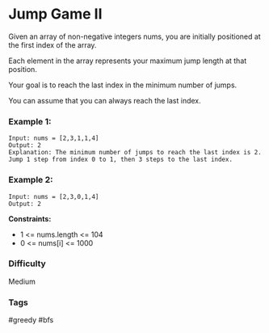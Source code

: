 # Jump Game II

Given an array of non-negative integers nums, you are initially positioned at the first index of the array.

Each element in the array represents your maximum jump length at that position.

Your goal is to reach the last index in the minimum number of jumps.

You can assume that you can always reach the last index.

### Example 1:

```
Input: nums = [2,3,1,1,4]
Output: 2
Explanation: The minimum number of jumps to reach the last index is 2. Jump 1 step from index 0 to 1, then 3 steps to the last index.
```

### Example 2:

```
Input: nums = [2,3,0,1,4]
Output: 2
```

**Constraints:**

-   1 <= nums.length <= 104
-   0 <= nums[i] <= 1000

### Difficulty

Medium

### Tags

#greedy #bfs
